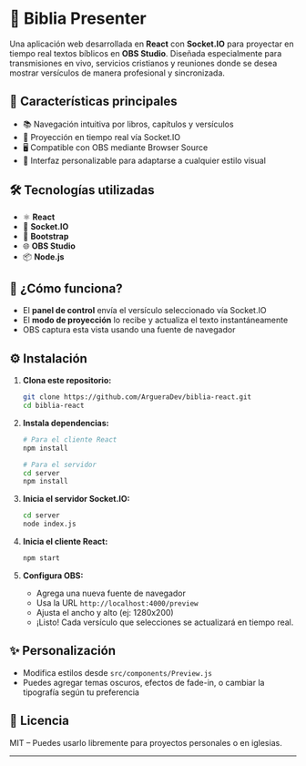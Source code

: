 # 📖 Biblia Presenter

Una aplicación web desarrollada en **React** con **Socket.IO** para proyectar en tiempo real textos bíblicos en **OBS Studio**. Diseñada especialmente para transmisiones en vivo, servicios cristianos y reuniones donde se desea mostrar versículos de manera profesional y sincronizada.

## 🚀 Características principales

- 📚 Navegación intuitiva por libros, capítulos y versículos
- 💬 Proyección en tiempo real vía Socket.IO
- 🖥️ Compatible con OBS mediante Browser Source
- 🎨 Interfaz personalizable para adaptarse a cualquier estilo visual

## 🛠️ Tecnologías utilizadas

- ⚛️ **React**
- 🔌 **Socket.IO**
- 💅 **Bootstrap**
- 🌐 **OBS Studio**
- 📦 **Node.js**

## 🧩 ¿Cómo funciona?

- El **panel de control** envía el versículo seleccionado vía Socket.IO
- El **modo de proyección** lo recibe y actualiza el texto instantáneamente
- OBS captura esta vista usando una fuente de navegador

## ⚙️ Instalación

1. **Clona este repositorio:**

   ```bash
   git clone https://github.com/ArgueraDev/biblia-react.git
   cd biblia-react
   ```

2. **Instala dependencias:**

   ```bash
   # Para el cliente React
   npm install

   # Para el servidor
   cd server
   npm install
   ```

3. **Inicia el servidor Socket.IO:**

   ```bash
   cd server
   node index.js
   ```

4. **Inicia el cliente React:**

   ```bash
   npm start
   ```

5. **Configura OBS:**

   - Agrega una nueva fuente de navegador
   - Usa la URL `http://localhost:4000/preview`
   - Ajusta el ancho y alto (ej: 1280x200)
   - ¡Listo! Cada versículo que selecciones se actualizará en tiempo real.

## ✨ Personalización

- Modifica estilos desde `src/components/Preview.js`
- Puedes agregar temas oscuros, efectos de fade-in, o cambiar la tipografía según tu preferencia

## 📄 Licencia

MIT – Puedes usarlo libremente para proyectos personales o en iglesias.

---
